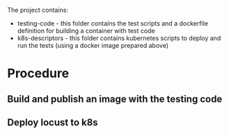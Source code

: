 The project contains:
* testing-code - this folder contains the test scripts and a dockerfile definition for building a container with test code
* k8s-descriptors - this folder contains kubernetes scripts to deploy and run the tests (using a docker image prepared above)



# Procedure
## Build and publish an image with the testing code
## Deploy locust to k8s

